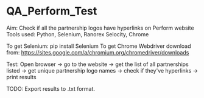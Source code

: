 # QA_Perform_Test

Aim: Check if all the partnership logos have hyperlinks on Perform website 
Tools used: Python, Selenium, Ranorex Selocity, Chrome

To get Selenium: pip install Selenium
To get Chrome Webdriver download from: https://sites.google.com/a/chromium.org/chromedriver/downloads

Test: Open browser -> go to the website -> get the list of all partnerships listed -> get unique partnership logo names -> check if they've hyperlinks -> print results


TODO: Export results to .txt format.
